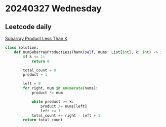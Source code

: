 # 20240327 Wednesday

## Leetcode daily

[Subarray Product Less Than K](https://leetcode.com/problems/subarray-product-less-than-k/?envType=daily-question&envId=2024-03-27)

```py
class Solution:
    def numSubarrayProductLessThanK(self, nums: List[int], k: int) -> int:
        if k <= 1:
            return 0

        total_count = 0
        product = 1

        left = 0
        for right, num in enumerate(nums):
            product *= num

            while product >= k:
                product /= nums[left]
                left += 1
            total_count += right - left + 1
        return total_count
```
